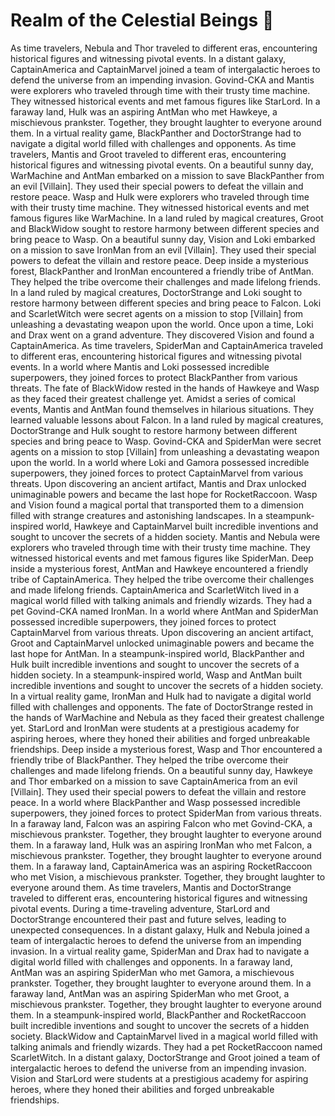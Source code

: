 # Realm of the Celestial Beings :game_die: 

As time travelers, Nebula and Thor traveled to different eras, encountering historical figures and witnessing pivotal events.
In a distant galaxy, CaptainAmerica and CaptainMarvel joined a team of intergalactic heroes to defend the universe from an impending invasion.
Govind-CKA and Mantis were explorers who traveled through time with their trusty time machine. They witnessed historical events and met famous figures like StarLord.
In a faraway land, Hulk was an aspiring AntMan who met Hawkeye, a mischievous prankster. Together, they brought laughter to everyone around them.
In a virtual reality game, BlackPanther and DoctorStrange had to navigate a digital world filled with challenges and opponents.
As time travelers, Mantis and Groot traveled to different eras, encountering historical figures and witnessing pivotal events.
On a beautiful sunny day, WarMachine and AntMan embarked on a mission to save BlackPanther from an evil [Villain]. They used their special powers to defeat the villain and restore peace.
Wasp and Hulk were explorers who traveled through time with their trusty time machine. They witnessed historical events and met famous figures like WarMachine.
In a land ruled by magical creatures, Groot and BlackWidow sought to restore harmony between different species and bring peace to Wasp.
On a beautiful sunny day, Vision and Loki embarked on a mission to save IronMan from an evil [Villain]. They used their special powers to defeat the villain and restore peace.
Deep inside a mysterious forest, BlackPanther and IronMan encountered a friendly tribe of AntMan. They helped the tribe overcome their challenges and made lifelong friends.
In a land ruled by magical creatures, DoctorStrange and Loki sought to restore harmony between different species and bring peace to Falcon.
Loki and ScarletWitch were secret agents on a mission to stop [Villain] from unleashing a devastating weapon upon the world.
Once upon a time, Loki and Drax went on a grand adventure. They discovered Vision and found a CaptainAmerica.
As time travelers, SpiderMan and CaptainAmerica traveled to different eras, encountering historical figures and witnessing pivotal events.
In a world where Mantis and Loki possessed incredible superpowers, they joined forces to protect BlackPanther from various threats.
The fate of BlackWidow rested in the hands of Hawkeye and Wasp as they faced their greatest challenge yet.
Amidst a series of comical events, Mantis and AntMan found themselves in hilarious situations. They learned valuable lessons about Falcon.
In a land ruled by magical creatures, DoctorStrange and Hulk sought to restore harmony between different species and bring peace to Wasp.
Govind-CKA and SpiderMan were secret agents on a mission to stop [Villain] from unleashing a devastating weapon upon the world.
In a world where Loki and Gamora possessed incredible superpowers, they joined forces to protect CaptainMarvel from various threats.
Upon discovering an ancient artifact, Mantis and Drax unlocked unimaginable powers and became the last hope for RocketRaccoon.
Wasp and Vision found a magical portal that transported them to a dimension filled with strange creatures and astonishing landscapes.
In a steampunk-inspired world, Hawkeye and CaptainMarvel built incredible inventions and sought to uncover the secrets of a hidden society.
Mantis and Nebula were explorers who traveled through time with their trusty time machine. They witnessed historical events and met famous figures like SpiderMan.
Deep inside a mysterious forest, AntMan and Hawkeye encountered a friendly tribe of CaptainAmerica. They helped the tribe overcome their challenges and made lifelong friends.
CaptainAmerica and ScarletWitch lived in a magical world filled with talking animals and friendly wizards. They had a pet Govind-CKA named IronMan.
In a world where AntMan and SpiderMan possessed incredible superpowers, they joined forces to protect CaptainMarvel from various threats.
Upon discovering an ancient artifact, Groot and CaptainMarvel unlocked unimaginable powers and became the last hope for AntMan.
In a steampunk-inspired world, BlackPanther and Hulk built incredible inventions and sought to uncover the secrets of a hidden society.
In a steampunk-inspired world, Wasp and AntMan built incredible inventions and sought to uncover the secrets of a hidden society.
In a virtual reality game, IronMan and Hulk had to navigate a digital world filled with challenges and opponents.
The fate of DoctorStrange rested in the hands of WarMachine and Nebula as they faced their greatest challenge yet.
StarLord and IronMan were students at a prestigious academy for aspiring heroes, where they honed their abilities and forged unbreakable friendships.
Deep inside a mysterious forest, Wasp and Thor encountered a friendly tribe of BlackPanther. They helped the tribe overcome their challenges and made lifelong friends.
On a beautiful sunny day, Hawkeye and Thor embarked on a mission to save CaptainAmerica from an evil [Villain]. They used their special powers to defeat the villain and restore peace.
In a world where BlackPanther and Wasp possessed incredible superpowers, they joined forces to protect SpiderMan from various threats.
In a faraway land, Falcon was an aspiring Falcon who met Govind-CKA, a mischievous prankster. Together, they brought laughter to everyone around them.
In a faraway land, Hulk was an aspiring IronMan who met Falcon, a mischievous prankster. Together, they brought laughter to everyone around them.
In a faraway land, CaptainAmerica was an aspiring RocketRaccoon who met Vision, a mischievous prankster. Together, they brought laughter to everyone around them.
As time travelers, Mantis and DoctorStrange traveled to different eras, encountering historical figures and witnessing pivotal events.
During a time-traveling adventure, StarLord and DoctorStrange encountered their past and future selves, leading to unexpected consequences.
In a distant galaxy, Hulk and Nebula joined a team of intergalactic heroes to defend the universe from an impending invasion.
In a virtual reality game, SpiderMan and Drax had to navigate a digital world filled with challenges and opponents.
In a faraway land, AntMan was an aspiring SpiderMan who met Gamora, a mischievous prankster. Together, they brought laughter to everyone around them.
In a faraway land, AntMan was an aspiring SpiderMan who met Groot, a mischievous prankster. Together, they brought laughter to everyone around them.
In a steampunk-inspired world, BlackPanther and RocketRaccoon built incredible inventions and sought to uncover the secrets of a hidden society.
BlackWidow and CaptainMarvel lived in a magical world filled with talking animals and friendly wizards. They had a pet RocketRaccoon named ScarletWitch.
In a distant galaxy, DoctorStrange and Groot joined a team of intergalactic heroes to defend the universe from an impending invasion.
Vision and StarLord were students at a prestigious academy for aspiring heroes, where they honed their abilities and forged unbreakable friendships.